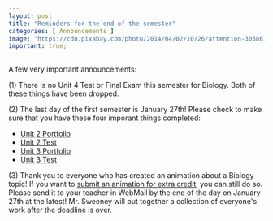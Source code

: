 ```yaml
---
layout: post
title: "Reminders for the end of the semester"
categories: [ Announcements ]
image: "https://cdn.pixabay.com/photo/2014/04/02/10/26/attention-303861_1280.png"
important: true;
---
```

A few very important announcements:

(1) There is no Unit 4 Test or Final Exam this semester for Biology. Both of these things have been dropped.

(2) The last day of the first semester is January 27th! Please check to make sure that you have these four imporant things completed:

* [Unit 2 Portfolio](https://sweeneyscience.github.io/biology-announcements/biodiversity-portfolio/)
* [Unit 2 Test](https://sweeneyscience.github.io/biology-announcements/unit-2-final-test/)
* [Unit 3 Portfolio](https://sweeneyscience.github.io/biology-announcements/unit-3-portfolio/)
* [Unit 3 Test](https://sweeneyscience.github.io/biology-announcements/unit-3-final-test/)

(3) Thank you to everyone who has created an animation about a Biology topic! If you want to [submit an animation for extra credit](https://sweeneyscience.github.io/biology-announcements/animation-assignment/), you can still do so. Please send it to your teacher in WebMail by the end of the day on January 27th at the latest! Mr. Sweeney will put together a collection of everyone's work after the deadline is over.
